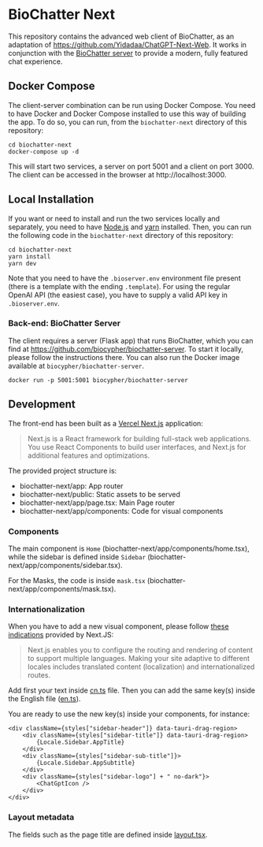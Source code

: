 # BioChatter Next

This repository contains the advanced web client of BioChatter, as an 
adaptation of https://github.com/Yidadaa/ChatGPT-Next-Web. It works in
conjunction with the [BioChatter
server](https://github.com/biocypher/biochatter-server) to provide a modern,
fully featured chat experience.

## Docker Compose

The client-server combination can be run using Docker Compose. You need to have
Docker and Docker Compose installed to use this way of building the app. To do
so, you can run, from the `biochatter-next` directory of this repository:

```
cd biochatter-next
docker-compose up -d
```

This will start two services, a server on port 5001 and a client on port 3000.
The client can be accessed in the browser at http://localhost:3000.

## Local Installation

If you want or need to install and run the two services locally and separately,
you need to have [Node.js](https://nodejs.org/en/) and
[yarn](https://yarnpkg.com/) installed. Then, you can run the following code in
the `biochatter-next` directory of this repository:

```console
cd biochatter-next
yarn install
yarn dev
```

Note that you need to have the `.bioserver.env` environment file present (there
is a template with the ending `.template`). For using the regular OpenAI API
(the easiest case), you have to supply a valid API key in `.bioserver.env`.

### Back-end: BioChatter Server

The client requires a server (Flask app) that runs BioChatter, which you can
find at https://github.com/biocypher/biochatter-server. To start it locally,
please follow the instructions there. You can also run the Docker image
available at `biocypher/biochatter-server`.

```console
docker run -p 5001:5001 biocypher/biochatter-server
```

## Development

The front-end has been built as a [Vercel Next.js](https://nextjs.org/docs)
application:

> Next.js is a React framework for building full-stack web applications. You use React Components to build user interfaces, and Next.js for additional features and optimizations.

The provided project structure is:

- biochatter-next/app: App router
- biochatter-next/public: Static assets to be served
- biochatter-next/app/page.tsx: Main Page router
- biochatter-next/app/components: Code for visual components


### Components

The main component is `Home` (biochatter-next/app/components/home.tsx), while the
sidebar is defined inside `Sidebar` (biochatter-next/app/components/sidebar.tsx).

For the Masks, the code is inside `mask.tsx` (biochatter-next/app/components/mask.tsx).

### Internationalization

When you have to add a new visual component, please follow [these
indications](https://nextjs.org/docs/app/building-your-application/routing/internationalization)
provided by Next.JS:

> Next.js enables you to configure the routing and rendering of content to support multiple languages. Making your site adaptive to different locales includes translated content (localization) and internationalized routes.

Add first your text inside [cn.ts](biochatter-next/app/locales/cn.ts) file. Then you can
add the same key(s) inside the English file
([en.ts](biochatter-next/app/locales/en.ts)).

You are ready to use the new key(s) inside your components, for instance:

```tsx
<div className={styles["sidebar-header"]} data-tauri-drag-region>
    <div className={styles["sidebar-title"]} data-tauri-drag-region>
        {Locale.Sidebar.AppTitle}
    </div>
    <div className={styles["sidebar-sub-title"]}>
        {Locale.Sidebar.AppSubtitle}
    </div>
    <div className={styles["sidebar-logo"] + " no-dark"}>
        <ChatGptIcon />
    </div>
</div>
```

### Layout metadata

The fields such as the page title are defined inside
[layout.tsx](biochatter-next/app/layout.tsx).
